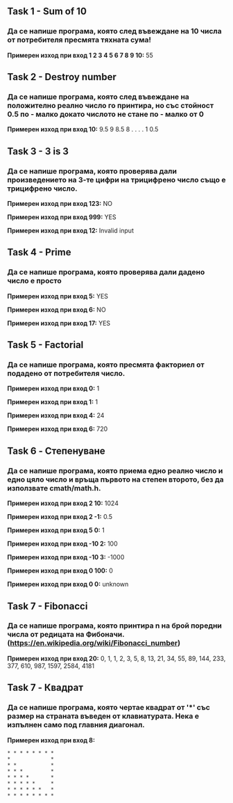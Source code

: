 ## Task 1 - Sum of 10
### Да се напише програма, която след въвеждане на 10 числа от потребителя пресмята тяхната сума!

**Примерен изход при вход 1 2 3 4 5 6 7 8 9 10:** 55

## Task 2 - Destroy number
### Да се напише програма, която след въвеждане на положително реално число го принтира, но със стойност 0.5 по - малко докато числото не стане по - малко от 0

**Примерен изход при вход 10:** 9.5 9 8.5 8 . . . . 1 0.5 

## Task 3 - 3 is 3
### Да се напише програма, която проверява дали произведението на 3-те цифри на трицифрено число също е трицифрено число.

**Примерен изход при вход 123:** NO

**Примерен изход при вход 999:** YES

**Примерен изход при вход 12:** Invalid input

## Task 4 - Prime
### Да се напише програма, която проверява дали дадено число е просто

**Примерен изход при вход 5:** YES

**Примерен изход при вход 6:** NO

**Примерен изход при вход 17:** YES

## Task 5 - Factorial
### Да се напише програма, която пресмята факториел от подадено от потребителя число.

**Примерен изход при вход 0:** 1

**Примерен изход при вход 1:** 1

**Примерен изход при вход 4:** 24

**Примерен изход при вход 6:** 720

## Task 6 - Степенуване
### Да се напише програма, която приема едно реално число и едно цяло число и връща първото на степен второто, без да използвате cmath/math.h.

**Примерен изход при вход 2 10:** 1024

**Примерен изход при вход 2 -1:** 0.5 

**Примерен изход при вход 5 0:** 1

**Примерен изход при вход -10 2:** 100

**Примерен изход при вход -10 3:** -1000

**Примерен изход при вход 0 100:** 0

**Примерен изход при вход 0 0:** unknown

## Task 7 - Fibonacci
### Да се напише програма, която принтира n на брой поредни числа от редицата на Фибоначи. (https://en.wikipedia.org/wiki/Fibonacci_number)

**Примерен изход при вход 20:** 0, 1, 1, 2, 3, 5, 8, 13, 21, 34, 55, 89, 144, 233, 377, 610, 987, 1597, 2584, 4181

## Task 7 - Квадрат
### Да се напише програма, която чертае квадрат от '*' със размер на страната въведен от клавиатурата. Нека е изпълнен само под главния диагонал.

**Примерен изход при вход 8:** 
```
* * * * * * * * 
*             *
* *           *
* * *         *
* * * *       *
* * * * *     *
* * * * * *   *
* * * * * * * *
